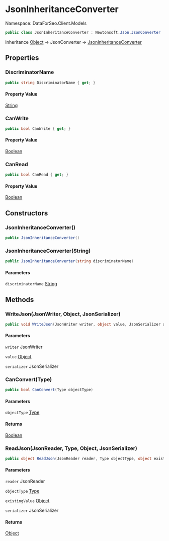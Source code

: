 # JsonInheritanceConverter

Namespace: DataForSeo.Client.Models

```csharp
public class JsonInheritanceConverter : Newtonsoft.Json.JsonConverter
```

Inheritance [Object](https://docs.microsoft.com/en-us/dotnet/api/Object) → JsonConverter → [JsonInheritanceConverter](./JsonInheritanceConverter.md)

## Properties

### **DiscriminatorName**

```csharp
public string DiscriminatorName { get; }
```

#### Property Value

[String](https://docs.microsoft.com/en-us/dotnet/api/String)<br>

### **CanWrite**

```csharp
public bool CanWrite { get; }
```

#### Property Value

[Boolean](https://docs.microsoft.com/en-us/dotnet/api/Boolean)<br>

### **CanRead**

```csharp
public bool CanRead { get; }
```

#### Property Value

[Boolean](https://docs.microsoft.com/en-us/dotnet/api/Boolean)<br>

## Constructors

### **JsonInheritanceConverter()**

```csharp
public JsonInheritanceConverter()
```

### **JsonInheritanceConverter(String)**

```csharp
public JsonInheritanceConverter(string discriminatorName)
```

#### Parameters

`discriminatorName` [String](https://docs.microsoft.com/en-us/dotnet/api/String)<br>

## Methods

### **WriteJson(JsonWriter, Object, JsonSerializer)**

```csharp
public void WriteJson(JsonWriter writer, object value, JsonSerializer serializer)
```

#### Parameters

`writer` JsonWriter<br>

`value` [Object](https://docs.microsoft.com/en-us/dotnet/api/Object)<br>

`serializer` JsonSerializer<br>

### **CanConvert(Type)**

```csharp
public bool CanConvert(Type objectType)
```

#### Parameters

`objectType` [Type](https://docs.microsoft.com/en-us/dotnet/api/Type)<br>

#### Returns

[Boolean](https://docs.microsoft.com/en-us/dotnet/api/Boolean)<br>

### **ReadJson(JsonReader, Type, Object, JsonSerializer)**

```csharp
public object ReadJson(JsonReader reader, Type objectType, object existingValue, JsonSerializer serializer)
```

#### Parameters

`reader` JsonReader<br>

`objectType` [Type](https://docs.microsoft.com/en-us/dotnet/api/Type)<br>

`existingValue` [Object](https://docs.microsoft.com/en-us/dotnet/api/Object)<br>

`serializer` JsonSerializer<br>

#### Returns

[Object](https://docs.microsoft.com/en-us/dotnet/api/Object)<br>
